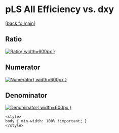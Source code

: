 # pLS All Efficiency vs. dxy

[[back to main](./)]



## Ratio

[![Ratio](../mtv/var/pLS_0_eff_dxy.png){ width=600px }](../mtv/var/pLS_0_eff_dxy.pdf)

## Numerator

[![Numerator](../mtv/num/pLS_0_eff_dxy_num.png){ width=600px }](../mtv/num/pLS_0_eff_dxy_num.pdf)

## Denominator

[![Denominator](../mtv/den/pLS_0_eff_dxy_den.png){ width=600px }](../mtv/den/pLS_0_eff_dxy_den.pdf)


``` {=html}
<style>
body { min-width: 100% !important; }
</style>
```

